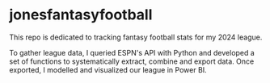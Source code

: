 # jonesfantasyfootball
This repo is dedicated to tracking fantasy football stats for my 2024 league.

To gather league data, I queried ESPN's API with Python and developed a set of functions to systematically extract, combine and export data. Once exported, I modelled and visualized our league in Power BI.

